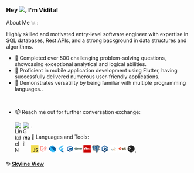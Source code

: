### Hey <img height="25" src="https://raw.githubusercontent.com/TheDudeThatCode/TheDudeThatCode/master/Assets/Hi.gif">, I'm Vidita!

About Me :boom: :

Highly skilled and motivated entry-level software engineer with expertise in SQL databases, Rest APIs, and a strong background in data structures and algorithms.
- 🔭 Completed over 500 challenging problem-solving questions, showcasing exceptional analytical and logical abilities.
- 🔭 Proficient in mobile application development using Flutter, having successfully delivered numerous user-friendly applications.
- 👯 Demonstrates versatility by being familiar with multiple programming languages..
 
     
<!--      <img  src="https://github-readme-streak-stats.herokuapp.com/?user=vidita-bit&theme=dracula" /> <br><br>
     <img align="center" src="https://github-readme-stats-anuraghazra1.vercel.app/api/top-langs/?username=vidita-bit&layout=compact&theme=dracula&count_private=true&langs_count=10" /> -->

   <br>

- 📫 Reach me out for further conversation exchange:
   
     <a target="_blank" href="https://www.linkedin.com/in/vidita-agrawal-ba4aa1195">
     <img align="left" alt="LinkdeIN" width="22px" src="https://cdn.jsdelivr.net/npm/simple-icons@v3/icons/linkedin.svg" />
     </a> 
  
     <a target="_blank" href="mailto:viditaagrawal77@gmail.com">
     <img align="left" alt="Gmail" width="22px" src="https://cdn.jsdelivr.net/npm/simple-icons@v3/icons/gmail.svg" />
     </a>.
  
 - 💬 Languages and Tools:
     
     
     
     <code><img height="20" src="https://raw.githubusercontent.com/github/explore/80688e429a7d4ef2fca1e82350fe8e3517d3494d/topics/javascript/javascript.png"></code>
<code><img height="20" src="https://raw.githubusercontent.com/github/explore/80688e429a7d4ef2fca1e82350fe8e3517d3494d/topics/laravel/laravel.png"></code>
<code><img height="20" src="https://raw.githubusercontent.com/github/explore/80688e429a7d4ef2fca1e82350fe8e3517d3494d/topics/dart/dart.png"></code>
<code><img height="20" src="https://raw.githubusercontent.com/github/explore/80688e429a7d4ef2fca1e82350fe8e3517d3494d/topics/flutter/flutter.png"></code>
<code><img height="20" src="https://raw.githubusercontent.com/github/explore/80688e429a7d4ef2fca1e82350fe8e3517d3494d/topics/c/c.png"></code>
<code><img height="20" src="https://raw.githubusercontent.com/github/explore/80688e429a7d4ef2fca1e82350fe8e3517d3494d/topics/django/django.png"></code>
<code><img height="20" src="https://raw.githubusercontent.com/github/explore/80688e429a7d4ef2fca1e82350fe8e3517d3494d/topics/rails/rails.png"></code>
<code><img height="20" src="https://raw.githubusercontent.com/github/explore/80688e429a7d4ef2fca1e82350fe8e3517d3494d/topics/postgresql/postgresql.png"></code>
<code><img height="20" src="https://raw.githubusercontent.com/github/explore/80688e429a7d4ef2fca1e82350fe8e3517d3494d/topics/cpp/cpp.png"></code>
<code><img height="20" src="https://raw.githubusercontent.com/github/explore/80688e429a7d4ef2fca1e82350fe8e3517d3494d/topics/mysql/mysql.png"></code>
<code><img height="20" src="https://raw.githubusercontent.com/github/explore/80688e429a7d4ef2fca1e82350fe8e3517d3494d/topics/git/git.png"></code>
<code><img height="20" src="https://raw.githubusercontent.com/github/explore/80688e429a7d4ef2fca1e82350fe8e3517d3494d/topics/terminal/terminal.png"></code>.

<!-- <img src="https://github-readme-stats.vercel.app/api?username=vidita-bit&&show_icons=true&title_color=ffffff&icon_color=bb2acf&text_color=daf7dc&bg_color=151515"> -->

#### ✨ [Skyline View](https://skyline.github.com/vidita-bit/2021)
 <!--
**vidita-bit/vidita-bit** is a ✨ _special_ ✨ repository because its `README.md` (this file) appears on your GitHub profile.

Here are some ideas to get you started:

- 🔭 I’m currently working on ...
- 🌱 I’m currently learning ...
- 👯 I’m looking to collaborate on ...
- 🤔 I’m looking for help with ...
- 💬 Ask me about ...
- 📫 How to reach me: ...
- 😄 Pronouns: ...
- ⚡ Fun fact: ...
-->
